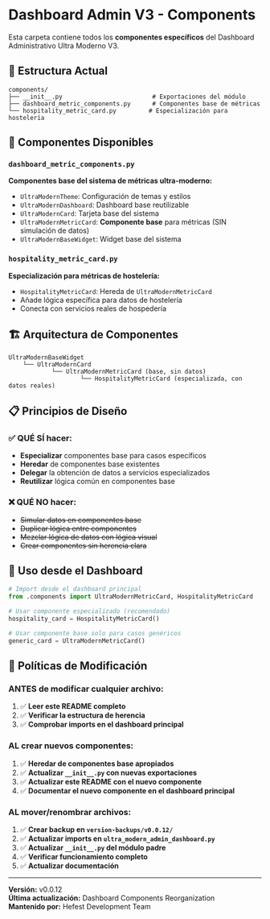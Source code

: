 # Dashboard Admin V3 - Components

Esta carpeta contiene todos los **componentes específicos** del Dashboard Administrativo Ultra Moderno V3.

## 📂 Estructura Actual

```
components/
├── __init__.py                         # Exportaciones del módulo
├── dashboard_metric_components.py      # Componentes base de métricas
└── hospitality_metric_card.py         # Especialización para hostelería
```

## 🧩 Componentes Disponibles

### `dashboard_metric_components.py`
**Componentes base del sistema de métricas ultra-moderno:**
- `UltraModernTheme`: Configuración de temas y estilos
- `UltraModernDashboard`: Dashboard base reutilizable  
- `UltraModernCard`: Tarjeta base del sistema
- `UltraModernMetricCard`: **Componente base** para métricas (SIN simulación de datos)
- `UltraModernBaseWidget`: Widget base del sistema

### `hospitality_metric_card.py`
**Especialización para métricas de hostelería:**
- `HospitalityMetricCard`: Hereda de `UltraModernMetricCard`
- Añade lógica específica para datos de hostelería
- Conecta con servicios reales de hospedería

## 🏗️ Arquitectura de Componentes

```
UltraModernBaseWidget
    └── UltraModernCard
            └── UltraModernMetricCard (base, sin datos)
                    └── HospitalityMetricCard (especializada, con datos reales)
```

## 📋 Principios de Diseño

### ✅ **QUÉ SÍ hacer:**
- **Especializar** componentes base para casos específicos
- **Heredar** de componentes base existentes
- **Delegar** la obtención de datos a servicios especializados
- **Reutilizar** lógica común en componentes base

### ❌ **QUÉ NO hacer:**
- ~~Simular datos en componentes base~~
- ~~Duplicar lógica entre componentes~~
- ~~Mezclar lógica de datos con lógica visual~~
- ~~Crear componentes sin herencia clara~~

## 🔧 Uso desde el Dashboard

```python
# Import desde el dashboard principal
from .components import UltraModernMetricCard, HospitalityMetricCard

# Usar componente especializado (recomendado)
hospitality_card = HospitalityMetricCard()

# Usar componente base solo para casos genéricos
generic_card = UltraModernMetricCard()
```

## 📝 Políticas de Modificación

### **ANTES de modificar cualquier archivo:**
1. ✅ **Leer este README completo**
2. ✅ **Verificar la estructura de herencia**
3. ✅ **Comprobar imports en el dashboard principal**

### **AL crear nuevos componentes:**
1. ✅ **Heredar de componentes base apropiados**
2. ✅ **Actualizar `__init__.py` con nuevas exportaciones**
3. ✅ **Actualizar este README con el nuevo componente**
4. ✅ **Documentar el nuevo componente en el dashboard principal**

### **AL mover/renombrar archivos:**
1. ✅ **Crear backup en `version-backups/v0.0.12/`**
2. ✅ **Actualizar imports en `ultra_modern_admin_dashboard.py`**
3. ✅ **Actualizar `__init__.py` del módulo padre**
4. ✅ **Verificar funcionamiento completo**
5. ✅ **Actualizar documentación**

---

**Versión:** v0.0.12  
**Última actualización:** Dashboard Components Reorganization  
**Mantenido por:** Hefest Development Team
